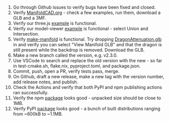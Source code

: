 1. Go through Github issues to verify bugs have been fixed and closed.
1. Verify [ManifoldCAD.org](https://manifoldcad.org) - check a few examples, run them, download a GLB and a 3MF.
1. Verify our three.js [example](https://manifoldcad.org/three) is functional.
1. Verify our model-viewer [example](https://manifoldcad.org/model-viewer) is functional - select Union and Intersection.
1. Verify [make-manifold](https://manifoldcad.org/make-manifold) is functional. Try dropping [DragonAttenuation.glb](https://github.com/KhronosGroup/glTF-Sample-Assets/blob/main/Models/DragonAttenuation/glTF-Binary/DragonAttenuation.glb) in and verify you can select "View Manifold GLB" and that the dragon is still present while the backdrop is removed. Download the GLB.
1. Make a new branch called the version, e.g. v2.3.0.
1. Use VSCode to search and replace the old version with the new - so far in test-cmake.sh, flake.nix, pyproject.toml, and package.json.
1. Commit, push, open a PR, verify tests pass, merge.
1. On Github, draft a new release, make a new tag with the version number, add release notes, and publish.
1. Check the Actions and verify that both PyPI and npm publishing actions ran successfully.
1. Verify the npm [package](https://www.npmjs.com/package/manifold-3d?activeTab=code) looks good - unpacked size should be close to 1MB.
1. Verify PyPI [package](https://pypi.org/project/manifold3d/#files) looks good - a bunch of built distributions ranging from ~600kB to ~1.1MB.
